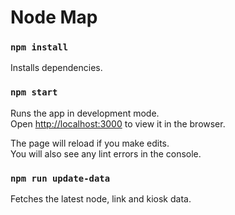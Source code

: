 # Node Map

### `npm install`

Installs dependencies.

### `npm start`

Runs the app in development mode.  
Open [http://localhost:3000](http://localhost:3000) to view it in the browser.

The page will reload if you make edits.  
You will also see any lint errors in the console.

### `npm run update-data`

Fetches the latest node, link and kiosk data.
